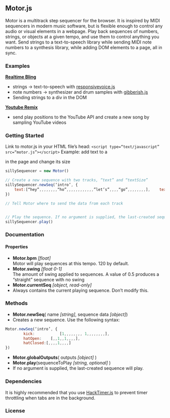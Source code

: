 ## Motor.js
Motor is a multitrack step sequencer for the browser. It is inspired by MIDI sequencers in modern music software, but is flexible enough to control any audio or visual elements in a webpage. Play back sequences of numbers, strings, or objects at a given tempo, and use them to control anything you want. Send strings to a text-to-speech library while sending MIDI note numbers to a synthesis library, while adding DOM elements to a page, all in sync.

### Examples
**[Realtime Bling](http://urmston.xyz/realtimebling)**
- strings -> text-to-speech with [responsivevoice.js](link)
- note numbers -> synthesizer and drum samples with [gibberish.js](https://github.com/charlieroberts/Gibberish)
- Sending strings to a div in the DOM

**[Youtube Remix](http://urmston.xyz/trackYoutubeRemix)**
- send play positions to the YouTube API and create a new song by sampling YouTube videos
	
### Getting Started
Link to motor.js in your HTML file’s head:
````<script type=“text/javascript” src=“motor.js”></script>````
Example: add text to a <div> in the page and change its size 
````javascript
sillySequencer = new Motor()

// Create a new sequence with two tracks, “text” and “textSize”
sillySequencer.newSeq(‘intro’, {
	text:[“hey”,,,,,,,,“ho”,,,,,,,,,,,,”let’s”,,,,“go”,,,,,,,,],  	textSize: 	[50,,,,,,,, ,,,,100,,,,]  
})

// Tell Motor where to send the data from each track


// Play the sequence. If no argument is supplied, the last-created sequence will play
sillySequencer.play()
````
### Documentation
#### Properties
* **Motor.bpm** *[float]*   
Motor will play sequences at this tempo. 120 by default.
* **Motor.swing** *[float 0-1]*  
The amount of swing applied to sequences. A value of 0.5 produces a “straight” sequence with no swing
* **Motor.currentSeq** *[object, read-only]*  
* Always contains the current playing sequence. Don’t modify this.

### Methods
* **Motor.newSeq**( name *[string]*, sequence data *[object]*)
* Creates a new sequence. Use the following syntax:
````javascript
Motor.newSeq(‘intro’, {  
		kick: 			[1,,,,,,,, 1,,,,,,,,],  
		hatOpen: 	[,,1,,1,,,,],  
		hatClosed:[,,,,1,,,,]  
})
````
* **Motor.globalOutputs**( outputs *[object]* )
* **Motor.play**(sequenceToPlay *[string, optional]* )
* If no argument is supplied, the last-created sequence will play.

### Dependencies
It is highly recommended that you use [HackTimer.js](https://github.com/turuslan/HackTimer) to prevent timer throttling when tabs are in the background.
### License